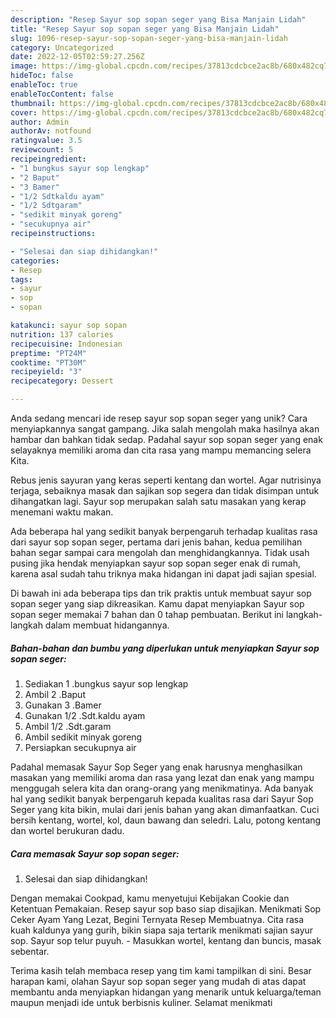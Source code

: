 ```yaml
---
description: "Resep Sayur sop sopan seger yang Bisa Manjain Lidah"
title: "Resep Sayur sop sopan seger yang Bisa Manjain Lidah"
slug: 1096-resep-sayur-sop-sopan-seger-yang-bisa-manjain-lidah
category: Uncategorized
date: 2022-12-05T02:59:27.256Z
image: https://img-global.cpcdn.com/recipes/37813cdcbce2ac8b/680x482cq70/sayur-sop-sopan-seger-foto-resep-utama.jpg
hideToc: false
enableToc: true
enableTocContent: false
thumbnail: https://img-global.cpcdn.com/recipes/37813cdcbce2ac8b/680x482cq70/sayur-sop-sopan-seger-foto-resep-utama.jpg
cover: https://img-global.cpcdn.com/recipes/37813cdcbce2ac8b/680x482cq70/sayur-sop-sopan-seger-foto-resep-utama.jpg
author: Admin
authorAv: notfound
ratingvalue: 3.5
reviewcount: 5
recipeingredient:
- "1 bungkus sayur sop lengkap"
- "2 Baput"
- "3 Bamer"
- "1/2 Sdtkaldu ayam"
- "1/2 Sdtgaram"
- "sedikit minyak goreng"
- "secukupnya air"
recipeinstructions:

- "Selesai dan siap dihidangkan!"
categories:
- Resep
tags:
- sayur
- sop
- sopan

katakunci: sayur sop sopan 
nutrition: 137 calories
recipecuisine: Indonesian
preptime: "PT24M"
cooktime: "PT30M"
recipeyield: "3"
recipecategory: Dessert

---
```





Anda sedang mencari ide resep sayur sop sopan seger yang unik? Cara menyiapkannya sangat gampang. Jika salah mengolah maka hasilnya akan hambar dan bahkan tidak sedap. Padahal sayur sop sopan seger yang enak selayaknya memiliki aroma dan cita rasa yang mampu memancing selera Kita.





Rebus jenis sayuran yang keras seperti kentang dan wortel. Agar nutrisinya terjaga, sebaiknya masak dan sajikan sop segera dan tidak disimpan untuk dihangatkan lagi. Sayur sop merupakan salah satu masakan yang kerap menemani waktu makan.

Ada beberapa hal yang sedikit banyak berpengaruh terhadap kualitas rasa dari sayur sop sopan seger, pertama dari jenis bahan, kedua pemilihan bahan segar sampai cara mengolah dan menghidangkannya. Tidak usah pusing jika hendak menyiapkan sayur sop sopan seger enak di rumah, karena asal sudah tahu triknya maka hidangan ini dapat jadi sajian spesial.






Di bawah ini ada beberapa tips dan trik praktis untuk membuat sayur sop sopan seger yang siap dikreasikan. Kamu dapat menyiapkan Sayur sop sopan seger memakai 7 bahan dan 0 tahap pembuatan. Berikut ini langkah-langkah dalam membuat hidangannya.

<!--inarticleads1-->

##### Bahan-bahan dan bumbu yang diperlukan untuk menyiapkan Sayur sop sopan seger:

1. Sediakan 1 .bungkus sayur sop lengkap
1. Ambil 2 .Baput
1. Gunakan 3 .Bamer
1. Gunakan 1/2 .Sdt.kaldu ayam
1. Ambil 1/2 .Sdt.garam
1. Ambil sedikit minyak goreng
1. Persiapkan secukupnya air


Padahal memasak Sayur Sop Seger yang enak harusnya menghasilkan masakan yang memiliki aroma dan rasa yang lezat dan enak yang mampu menggugah selera kita dan orang-orang yang menikmatinya. Ada banyak hal yang sedikit banyak berpengaruh kepada kualitas rasa dari Sayur Sop Seger yang kita bikin, mulai dari jenis bahan yang akan dimanfaatkan. Cuci bersih kentang, wortel, kol, daun bawang dan seledri. Lalu, potong kentang dan wortel berukuran dadu. 

<!--inarticleads2-->

##### Cara memasak Sayur sop sopan seger:


1. Selesai dan siap dihidangkan!

Dengan memakai Cookpad, kamu menyetujui Kebijakan Cookie dan Ketentuan Pemakaian. Resep sayur sop baso siap disajikan. Menikmati Sop Ceker Ayam Yang Lezat, Begini Ternyata Resep Membuatnya. Cita rasa kuah kaldunya yang gurih, bikin siapa saja tertarik menikmati sajian sayur sop. Sayur sop telur puyuh. - Masukkan wortel, kentang dan buncis, masak sebentar. 

Terima kasih telah membaca resep yang tim kami tampilkan di sini. Besar harapan kami, olahan Sayur sop sopan seger yang mudah di atas dapat membantu anda menyiapkan hidangan yang menarik untuk keluarga/teman maupun menjadi ide untuk berbisnis kuliner. Selamat menikmati
